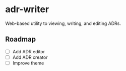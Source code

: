 # adr-writer

Web-based utility to viewing, writing, and editing ADRs.

## Roadmap

- [ ] Add ADR editor
- [ ] Add ADR creator
- [ ] Improve theme

